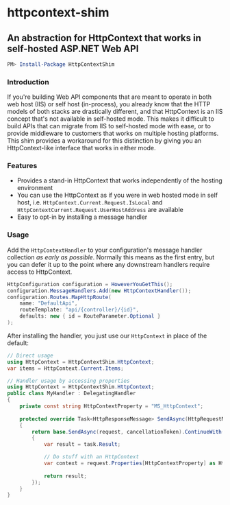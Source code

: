 # httpcontext-shim
## An abstraction for HttpContext that works in self-hosted ASP.NET Web API

```powershell
PM> Install-Package HttpContextShim
```

### Introduction
If you're building Web API components that are meant to operate in both web host (IIS) or self host (in-process), you already know
that the HTTP models of both stacks are drastically different, and that HttpContext is an IIS concept that's not available in 
self-hosted mode. This makes it difficult to build APIs that can migrate from IIS to self-hosted mode with ease, or to provide
middleware to customers that works on multiple hosting platforms. This shim provides a workaround for this distinction by 
giving you an HttpContext-like interface that works in either mode.

### Features

* Provides a stand-in HttpContext that works independently of the hosting environment
* You can use the HttpContext as if you were in web hosted mode in self host, i.e. `HttpContext.Current.Request.IsLocal` and `HttpContextCurrent.Request.UserHostAddress` are available
* Easy to opt-in by installing a message handler

### Usage

Add the `HttpContextHandler` to your configuration's message handler collection _as early as possible_. Normally this means as the first entry,
but you can defer it up to the point where any downstream handlers require access to HttpContext.

```csharp
HttpConfiguration configuration = HoweverYouGetThis();
configuration.MessageHandlers.Add(new HttpContextHandler());
configuration.Routes.MapHttpRoute(
    name: "DefaultApi",
    routeTemplate: "api/{controller}/{id}",
    defaults: new { id = RouteParameter.Optional }
);
```

After installing the handler, you just use our `HttpContext` in place of the default:

```csharp
// Direct usage
using HttpContext = HttpContextShim.HttpContext;
var items = HttpContext.Current.Items;

// Handler usage by accessing properties
using HttpContext = HttpContextShim.HttpContext;
public class MyHandler : DelegatingHandler
{
    private const string HttpContextProperty = "MS_HttpContext";
        
    protected override Task<HttpResponseMessage> SendAsync(HttpRequestMessage request, CancellationToken cancellationToken)
    {
        return base.SendAsync(request, cancellationToken).ContinueWith(task =>
        {
			var result = task.Result;

			// Do stuff with an HttpContext
			var context = request.Properties[HttpContextProperty] as HttpContext;
			
            return result;
        });
    }
}
```